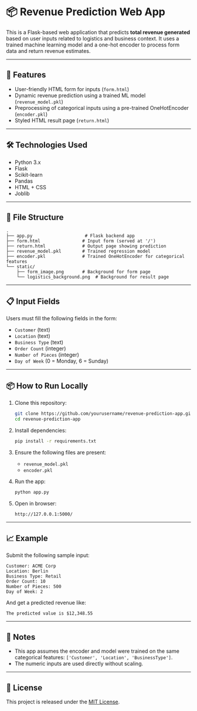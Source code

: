 # 📦 Revenue Prediction Web App

This is a Flask-based web application that predicts **total revenue generated** based on user inputs related to logistics and business context. It uses a trained machine learning model and a one-hot encoder to process form data and return revenue estimates.

---

## 🚀 Features

- User-friendly HTML form for inputs (`form.html`)
- Dynamic revenue prediction using a trained ML model (`revenue_model.pkl`)
- Preprocessing of categorical inputs using a pre-trained OneHotEncoder (`encoder.pkl`)
- Styled HTML result page (`return.html`)

---

## 🛠 Technologies Used

- Python 3.x
- Flask
- Scikit-learn
- Pandas
- HTML + CSS
- Joblib

---

## 📁 File Structure

```
.
├── app.py                    # Flask backend app
├── form.html                # Input form (served at '/')
├── return.html              # Output page showing prediction
├── revenue_model.pkl        # Trained regression model
├── encoder.pkl              # Trained OneHotEncoder for categorical features
└── static/
    ├── form_image.png       # Background for form page
    └── logistics_background.png  # Background for result page
```

---

## 📋 Input Fields

Users must fill the following fields in the form:

- `Customer` (text)
- `Location` (text)
- `Business Type` (text)
- `Order Count` (integer)
- `Number of Pieces` (integer)
- `Day of Week` (0 = Monday, 6 = Sunday)

---

## 📦 How to Run Locally

1. Clone this repository:
   ```bash
   git clone https://github.com/yourusername/revenue-prediction-app.git
   cd revenue-prediction-app
   ```

2. Install dependencies:
   ```bash
   pip install -r requirements.txt
   ```

3. Ensure the following files are present:
   - `revenue_model.pkl`
   - `encoder.pkl`

4. Run the app:
   ```bash
   python app.py
   ```

5. Open in browser:
   ```
   http://127.0.0.1:5000/
   ```

---

## 📈 Example

Submit the following sample input:
```
Customer: ACME Corp
Location: Berlin
Business Type: Retail
Order Count: 10
Number of Pieces: 500
Day of Week: 2
```

And get a predicted revenue like:
```
The predicted value is $12,348.55
```

---

## 🧠 Notes

- This app assumes the encoder and model were trained on the same categorical features: `['Customer', 'Location', 'BusinessType']`.
- The numeric inputs are used directly without scaling.

---

## 🔐 License

This project is released under the [MIT License](LICENSE).
